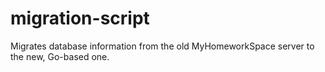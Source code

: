 # migration-script
Migrates database information from the old MyHomeworkSpace server to the new, Go-based one.

